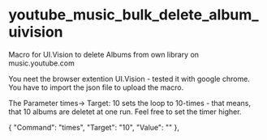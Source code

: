 # youtube_music_bulk_delete_album_uivision

Macro for UI.Vision to delete Albums from own library on music.youtube.com

You neet the browser extention UI.Vision - tested it with google chrome.
You have to import the json file to upload the macro.

The Parameter times-> Target: 10 sets the loop to 10-times - that means, that 10 albums are deletet at one run.
Feel free to set the timer higher.

{
      "Command": "times",
      "Target": "10",
      "Value": ""
    },
    
